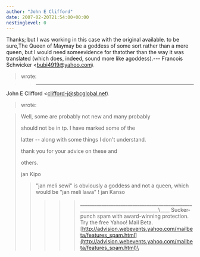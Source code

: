 ```yaml
---
author: "John E Clifford"
date: 2007-02-20T21:54:00+00:00
nestinglevel: 0
---
```

Thanks; but I was working in this case with the original available. to be sure,The Queen of Maymay be a goddess of some sort rather than a mere queen, but I would need someevidence for thatother than the way it was translated (which does, indeed, sound more like agoddess).---
 Francois Schwicker <[bubi4919@yahoo.com](mailto://bubi4919@yahoo.com)\
> wrote:

>> ---
 John E Clifford <[clifford-j@sbcglobal.net](mailto://clifford-j@sbcglobal.net)\
> wrote:

>> 
> Well, some are probably not new and many probably
> 
> should not be in tp. I have marked some of the
> 
> latter --
 along with some things I don't understand.
> 
> thank you for your advice on these and
> 
> others.
> 
> jan Kipo
>> "jan meli sewi" is obviously a goddess and not a
> queen, which would be "jan meli lawa" !
>> jan Kanso
>>>>>\_\_\_\_\_\_\_\_\_\_\_\_\_\_\_\_\_\_\_\_\_\_\_\_\_\_\_\_\_\_\_\_\_\_\_\_\_\_\_\_\_\_\_\_\_\_\_\_\_\_\_\_\_\_\_\_\_\_\_\_\_\_\_\_\_\_\_\_\_\_\_\_\_\_\_\_\_\_\_\_\\\_\_\_\_
> Sucker-punch spam with award-winning protection.
> Try the free Yahoo! Mail Beta.
> [http://advision.webevents.yahoo.com/mailbeta/features_spam.html](http://advision.webevents.yahoo.com/mailbeta/features_spam.html)\
>